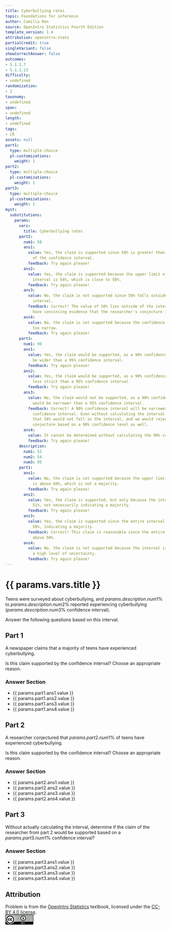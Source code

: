 ```yaml
---
title: Cyberbullying rates
topic: Foundations for inference
author: Camilla Ren
source: OpenIntro Statistics Fourth Edition
template_version: 1.4
attribution: openintro-stats
partialCredit: true
singleVariant: false
showCorrectAnswer: false
outcomes:
- 5.1.1.7
- 5.1.1.13
difficulty:
- undefined
randomization:
- 2
taxonomy:
- undefined
span:
- undefined
length:
- undefined
tags:
- CR
assets: null
part1:
  type: multiple-choice
  pl-customizations:
    weight: 1
part2:
  type: multiple-choice
  pl-customizations:
    weight: 1
part3:
  type: multiple-choice
  pl-customizations:
    weight: 1
myst:
  substitutions:
    params:
      vars:
        title: Cyberbullying rates
      part2:
        num1: 58
        ans1:
          value: Yes, the claim is supported since 58% is greater than the lower limit
            of the confidence interval.
          feedback: Try again please!
        ans2:
          value: Yes, the claim is supported because the upper limit of the confidence
            interval is 54%, which is close to 58%.
          feedback: Try again please!
        ans3:
          value: No, the claim is not supported since 58% falls outside the confidence
            interval.
          feedback: Correct! The value of 58% lies outside of the interval, so we
            have convincing evidence that the researcher's conjecture is wrong.
        ans4:
          value: No, the claim is not supported because the confidence interval is
            too narrow.
          feedback: Try again please!
      part3:
        num1: 90
        ans1:
          value: Yes, the claim would be supported, as a 90% confidence interval would
            be wider than a 95% confidence interval.
          feedback: Try again please!
        ans2:
          value: Yes, the claim would be supported, as a 90% confidence interval is
            less strict than a 95% confidence interval.
          feedback: Try again please!
        ans3:
          value: No, the claim would not be supported, as a 90% confidence interval
            would be narrower than a 95% confidence interval.
          feedback: Correct! A 90% confidence interval will be narrower than a 95%
            confidence interval. Even without calculating the interval, we can tell
            that 58% would not fall in the interval, and we would reject the researcher's
            conjecture based on a 90% confidence level as well.
        ans4:
          value: It cannot be determined without calculating the 90% confidence interval.
          feedback: Try again please!
      description:
        num1: 51
        num2: 54
        num3: 95
      part1:
        ans1:
          value: No, the claim is not supported because the upper limit of the interval
            is above 60%, which is not a majority.
          feedback: Try again please!
        ans2:
          value: Yes, the claim is supported, but only because the interval is above
            51%, not necessarily indicating a majority.
          feedback: Try again please!
        ans3:
          value: Yes, the claim is supported since the entire interval lies above
            50%, indicating a majority.
          feedback: Correct! This claim is reasonable since the entire interval lies
            above 50%.
        ans4:
          value: No, the claim is not supported because the interval is wide, implying
            a high level of uncertainty.
          feedback: Try again please!
---
```

# {{ params.vars.title }}
Teens were surveyed about cyberbullying, and ${{ params.description.num1 }}$% to ${{ params.description.num2 }}$% reported experiencing cyberbullying (${{ params.description.num3 }}$% confidence interval).

Answer the following questions based on this interval.

## Part 1

A newspaper claims that a majority of teens have experienced cyberbullying.

Is this claim supported by the confidence interval? Choose an appropriate reason.

### Answer Section

- {{ params.part1.ans1.value }}
- {{ params.part1.ans2.value }}
- {{ params.part1.ans3.value }}
- {{ params.part1.ans4.value }}

## Part 2

A researcher conjectured that ${{ params.part2.num1 }}$% of teens have experienced cyberbullying.

Is this claim supported by the confidence interval? Choose an appropriate reason.

### Answer Section

- {{ params.part2.ans1.value }}
- {{ params.part2.ans2.value }}
- {{ params.part2.ans3.value }}
- {{ params.part2.ans4.value }}

## Part 3

Without actually calculating the interval, determine if the claim of the researcher from part 2 would be supported based on a ${{ params.part3.num1 }}$% confidence interval?

### Answer Section

- {{ params.part3.ans1.value }}
- {{ params.part3.ans2.value }}
- {{ params.part3.ans3.value }}
- {{ params.part3.ans4.value }}

## Attribution

Problem is from the [OpenIntro Statistics](https://openintro.org/book/os/) textbook, licensed under the [CC-BY 4.0 license](https://creativecommons.org/licenses/by/4.0/).<br>![Image representing the Creative Commons 4.0 BY license.](https://raw.githubusercontent.com/firasm/bits/master/by.png)